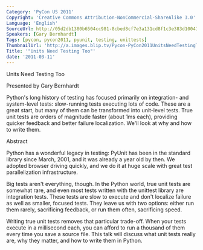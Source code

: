 ```yaml
---
Category: 'PyCon US 2011'
Copyright: 'Creative Commons Attribution-NonCommercial-ShareAlike 3.0'
Language: 'English'
SourceUrl: http://05d2db1380b6504cc981-8cbed8cf7e3a131cd8f1c3e383d10041.r93.cf2.rackcdn.com/pycon-us-2011/422_units-need-testing-too.mp4
Speakers: [Gary Bernhardt]
Tags: [pycon, pycon2011, pyunit, testing, unittests]
ThumbnailUrl: 'http://a.images.blip.tv/Pycon-PyCon2011UnitsNeedTestingToo863.png'
Title: '"Units Need Testing Too"'
date: '2011-03-11'
---
```

Units Need Testing Too

Presented by Gary Bernhardt

Python's long history of testing has focused primarily on integration- and
system-level tests: slow-running tests executing lots of code. These are a
great start, but many of them can be transformed into unit-level tests. True
unit tests are orders of magnitude faster (about 1ms each), providing quicker
feedback and better failure localization. We'll look at why and how to write
them.

Abstract

Python has a wonderful legacy in testing: PyUnit has been in the standard
library since March, 2001, and it was already a year old by then. We adopted
browser driving quickly, and we do it at huge scale with great test
parallelization infrastructure.

Big tests aren't everything, though. In the Python world, true unit tests are
somewhat rare, and even most tests written with the unittest library are
integration tests. These tests are slow to execute and don't localize failure
as well as smaller, focused tests. They leave us with two options: either run
them rarely, sacrificing feedback, or run them often, sacrificing speed.

Writing true unit tests removes that particular trade-off. When your tests
execute in a millisecond each, you can afford to run a thousand of them every
time you save a source file. This talk will discuss what unit tests really
are, why they matter, and how to write them in Python.

